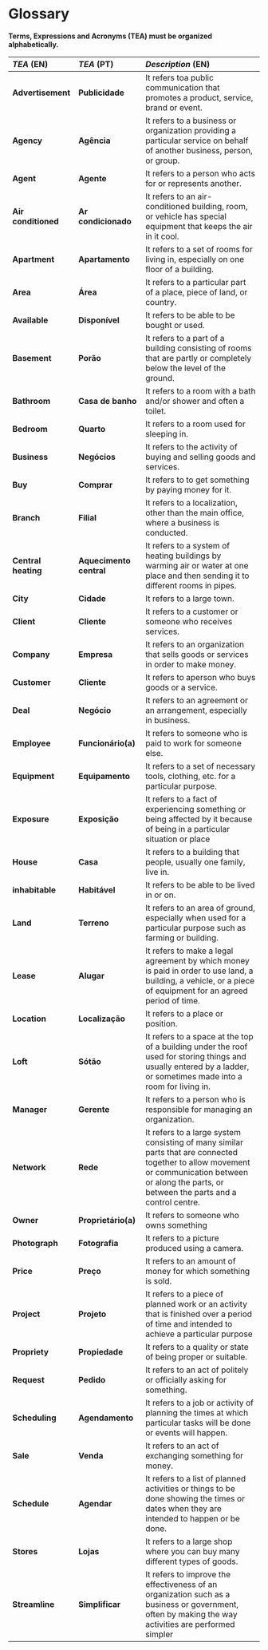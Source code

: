 # Glossary

**Terms, Expressions and Acronyms (TEA) must be organized alphabetically.**

| **_TEA_** (EN)      | **_TEA_** (PT)          | **_Description_** (EN)                                                                                                                                                                                                                                                                                                                    |                                       
|:--------------------|:------------------------|:------------------------------------------------------------------------------------------------------------------------------------------------------------------------------------------------------------------------------------------------------------------------------------------------------------------------------------------|
| **Advertisement**   | **Publicidade**         | It refers toa public communication that promotes a product, service, brand or event.                                                                                                                                                                                                                                                      |
| **Agency**          | **Agência**             | It refers to a business or organization providing a particular service on behalf of another business, person, or group.                                                                                                                                                                                                                   |
| **Agent**           | **Agente**              | It refers to a person who acts for or represents another.                                                                                                                                                                                                                                                                                 |
| **Air conditioned** | **Ar condicionado**     | It refers to an air-conditioned building, room, or vehicle has special equipment that keeps the air in it cool.                                                                                                                                                                                                                           |
| **Apartment**       | **Apartamento**         | It refers to a set of rooms for living in, especially on one floor of a building.                                                                                                                                                                                                                                                         |
| **Area**            | **Área**                | It refers to a particular part of a place, piece of land, or country.                                                                                                                                                                                                                                                                     |
| **Available**       | **Disponível**          | It refers to be able to be bought or used.                                                                                                                                                                                                                                                                                                |
| **Basement**        | **Porão**               | It refers to a part of a building consisting of rooms that are partly or completely below the level of the ground.                                                                                                                                                                                                                        |
| **Bathroom**        | **Casa de banho**       | It refers to a room with a bath and/or shower and often a toilet.                                                                                                                                                                                                                                                                         |
| **Bedroom**         | **Quarto**              | It refers to a room used for sleeping in.                                                                                                                                                                                                                                                                                                 |
| **Business**        | **Negócios**            | It refers to the activity of buying and selling goods and services.                                                                                                                                                                                                                                                                       |
| **Buy**             | **Comprar**             | It refers to to get something by paying money for it.                                                                                                                                                                                                                                                                                     |
| **Branch**          | **Filial**              | It refers to a localization, other than the main office, where a business is conducted.                                                                                                                                                                                                                                                       |
| **Central heating** | **Aquecimento central** | It refers to a system of heating buildings by warming air or water at one place and then sending it to different rooms in pipes.                                                                                                                                                                                                          |
| **City**            | **Cidade**              | It refers to a large town.                                                                                                                                                                                                                                                                                                                |
| **Client**          | **Cliente**             | It refers to a customer or someone who receives services.                                                                                                                                                                                                                                                                                 |
| **Company**         | **Empresa**             | It refers to an organization that sells goods or services in order to make money.                                                                                                                                                                                                                                                         |
| **Customer**        | **Cliente**             | It refers to aperson who buys goods or a service.                                                                                                                                                                                                                                                                                         |
| **Deal**            | **Negócio**             | It refers to an agreement or an arrangement, especially in business.                                                                                                                                                                                                                                                                      |
| **Employee**        | **Funcionário(a)**      | It refers to someone who is paid to work for someone else.                                                                                                                                                                                                                                                                                |
| **Equipment**       | **Equipamento**         | It refers to a set of necessary tools, clothing, etc. for a particular purpose.                                                                                                                                                                                                                                                           |
| **Exposure**        | **Exposição**           | It refers to a fact of experiencing something or being affected by it because of being in a particular situation or place                                                                                                                                                                                                                 |
| **House**           | **Casa**                | It refers to a building that people, usually one family, live in.                                                                                                                                                                                                                                                                         |
| **inhabitable**     | **Habitável**           | It refers to be able to be lived in or on.                                                                                                                                                                                                                                                                                                |
| **Land**            | **Terreno**             | It refers to an area of ground, especially when used for a particular purpose such as farming or building.                                                                                                                                                                                                                                |
| **Lease**           | **Alugar**              | It refers to make a legal agreement by which money is paid in order to use land, a building, a vehicle, or a piece of equipment for an agreed period of time.                                                                                                                                                                             |
| **Location**        | **Localização**         | It refers to a place or position.                                                                                                                                                                                                                                                                                                         |
| **Loft**            | **Sótão**               | It refers to a space at the top of a building under the roof used for storing things and usually entered by a ladder, or sometimes made into a room for living in.                                                                                                                                                                        |
| **Manager**         | **Gerente**             | It refers to a person who is responsible for managing an organization.                                                                                                                                                                                                                                                                    |
| **Network**         | **Rede**                | It refers to a large system consisting of many similar parts that are connected together to allow movement or communication between or along the parts, or between the parts and a control centre.                                                                                                                                        |
| **Owner**           | **Proprietário(a)**     | It refers to someone who owns something                                                                                                                                                                                                                                                                                                   |
| **Photograph**      | **Fotografia**          | It refers to a picture produced using a camera.                                                                                                                                                                                                                                                                                           |
| **Price**           | **Preço**               | It refers to an amount of money for which something is sold.                                                                                                                                                                                                                                                                              |
| **Project**         | **Projeto**             | It refers to a piece of planned work or an activity that is finished over a period of time and intended to achieve a particular purpose                                                                                                                                                                                                   |
| **Propriety**       | **Propiedade**          | It refers to a quality or state of being proper or suitable.                                                                                                                                                                                                                                                                              |
| **Request**         | **Pedido**              | It refers to an act of politely or officially asking for something.                                                                                                                                                                                                                                                                       |
| **Scheduling**      | **Agendamento**         | It refers to a job or activity of planning the times at which particular tasks will be done or events will happen.                                                                                                                                                                                                                        |
| **Sale**            | **Venda**               | It refers to an act of exchanging something for money.                                                                                                                                                                                                                                                                                    |
| **Schedule**        | **Agendar**             | It refers to a list of planned activities or things to be done showing the times or dates when they are intended to happen or be done.                                                                                                                                                                                                    |
| **Stores**          | **Lojas**               | It refers to a large shop where you can buy many different types of goods.                                                                                                                                                                                                                                                                |
| **Streamline**      | **Simplificar**         | It refers to improve the effectiveness of an organization such as a business or government, often by making the way activities are performed simpler                                                                                                                                                                                      |








